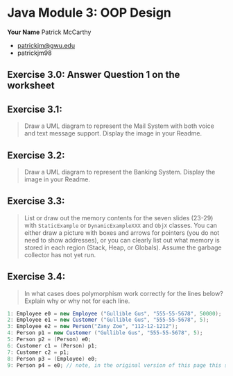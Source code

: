 # Java Module 3: OOP Design

**Your Name** Patrick McCarthy
 - patrickjm@gwu.edu
 - patrickjm98

## Exercise 3.0: Answer Question 1 on the worksheet

## Exercise 3.1:
>Draw a UML diagram to represent the Mail System with both voice and text message support. Display the image in your Readme.

## Exercise 3.2:
>Draw a UML diagram to represent the Banking System. Display the image in your Readme.

## Exercise 3.3:
>List or draw out the memory contents for the seven slides (23-29) with `StaticExample` or `DynamicExampleXXX` and `ObjX` classes. You can either draw a picture with boxes and arrows for pointers (you do not need to show addresses), or you can clearly list out what memory is stored in each region (Stack, Heap, or Globals).  Assume the garbage collector has not yet run.

## Exercise 3.4:
>In what cases does polymorphism work correctly for the lines below? Explain why or why not for each line.
```java
1: Employee e0 = new Employee ("Gullible Gus", "555-55-5678", 50000);
2: Employee e1 = new Customer ("Gullible Gus", "555-55-5678", 5);
3: Employee e2 = new Person("Zany Zoe", "112-12-1212");
4: Person p1 = new Customer ("Gullible Gus", "555-55-5678", 5);
5: Person p2 = (Person) e0;
6: Customer c1 = (Person) p1;
7: Customer c2 = p1;
8: Person p3 = (Employee) e0;
9: Person p4 = e0; // note, in the original version of this page this said p3 = ...
```
